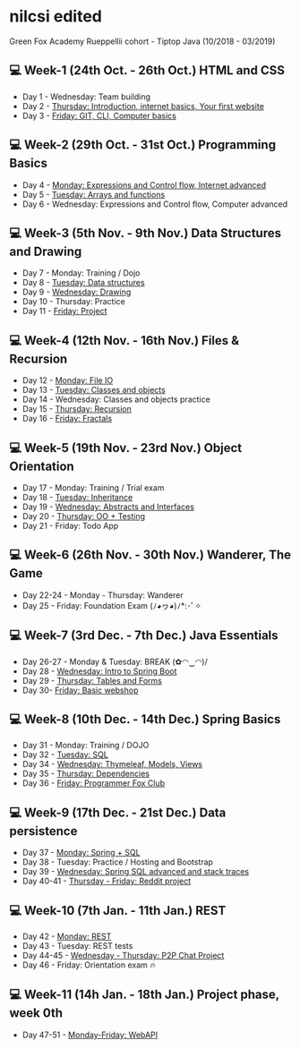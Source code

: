 # nilcsi edited
Green Fox Academy Rueppellii cohort - Tiptop Java (10/2018 - 03/2019)

<h2>💻 Week-1 (24th Oct. - 26th Oct.) HTML and CSS</h2>
<ul>
<li>Day 1 - Wednesday: Team building</li>
<li>Day 2 - <a href="https://github.com/green-fox-academy/nilcsi/tree/master/week-01/day-1">Thursday: Introduction, internet basics, Your first website</a></li>
  <li>Day 3 - <a href="https://github.com/green-fox-academy/nilcsi/tree/master/week-01/day-3">Friday: GIT, CLI, Computer basics</a></li>
  </ul>

<h2>💻 Week-2 (29th Oct. - 31st Oct.) Programming Basics</h2>
<ul>
<li>Day 4 - <a href="https://github.com/green-fox-academy/nilcsi/tree/master/week-02/day-1">Monday: Expressions and Control flow, Internet advanced</a></li>
<li>Day 5 - <a href="https://github.com/green-fox-academy/nilcsi/tree/master/week-02/day-2">Tuesday: Arrays and functions</a></li>
<li>Day 6 - Wednesday: Expressions and Control flow, Computer advanced</li>
</ul>


<h2>💻 Week-3 (5th Nov. - 9th Nov.) Data Structures and Drawing</h2>
<ul>
<li>Day 7 - Monday: Training / Dojo</li>
<li>Day 8 - <a href="https://github.com/green-fox-academy/nilcsi/tree/master/week-03/day-2">Tuesday: Data structures</a></li>
<li>Day 9 - <a href="https://github.com/green-fox-academy/nilcsi/tree/master/week-03/day-3/src">Wednesday: Drawing</a></li>
<li>Day 10 - Thursday: Practice</li>
<li>Day 11 - <a href="https://github.com/green-fox-academy/nilcsi/tree/master/week-03/day-5/src">Friday: Project</a></li>
  </ul>

<h2>💻 Week-4 (12th Nov. - 16th Nov.) Files & Recursion</h2>
<ul>
<li>Day 12 - <a href="https://github.com/green-fox-academy/nilcsi/tree/master/week-04/day-1">Monday: File IO</a></li>
<li>Day 13 - <a href="https://github.com/green-fox-academy/nilcsi/tree/master/week-04/day-2">Tuesday: Classes and objects</a></li>
<li>Day 14 - Wednesday: Classes and objects practice</li>
<li>Day 15 - <a href="https://github.com/green-fox-academy/nilcsi/tree/master/week-04/day-4/src">Thursday: Recursion</a></li>
<li>Day 16 - <a href="https://github.com/green-fox-academy/nilcsi/tree/master/week-04/day-5/src">Friday: Fractals</a></li>
  </ul>

<h2>💻 Week-5 (19th Nov. - 23rd Nov.) Object Orientation</h2>
<ul>
<li>Day 17 - Monday: Training / Trial exam</li>
<li>Day 18 - <a href="https://github.com/green-fox-academy/nilcsi/tree/master/week-05/day-2">Tuesday: Inheritance</a></li>
<li>Day 19 - <a href="https://github.com/green-fox-academy/nilcsi/tree/master/week-05/day-3">Wednesday: Abstracts and Interfaces</a></li>
<li>Day 20 - <a href="https://github.com/green-fox-academy/nilcsi/tree/master/week-05/day-4">Thursday: OO + Testing</a></li>
<li>Day 21 - Friday: Todo App</li>
  </ul>

<h2>💻 Week-6 (26th Nov. - 30th Nov.) Wanderer, The Game</h2>
<ul>
<li>Day 22-24 - Monday - Thursday: Wanderer</li>
<li>Day 25 - Friday: Foundation Exam (ﾉ◕ヮ◕)ﾉ*:･ﾟ✧</li>
</ul>

<h2>💻 Week-7 (3rd Dec. - 7th Dec.) Java Essentials</h2>
<ul>
<li>Day 26-27 - Monday & Tuesday: BREAK (✿◠‿◠)/</li>
<li>Day 28 - <a href="https://github.com/green-fox-academy/nilcsi/tree/master/week-07/day-01/springstart">Wednesday: Intro to Spring Boot</a></li>
<li>Day 29 - <a href="https://github.com/green-fox-academy/nilcsi/tree/master/week-07/day-02">Thursday: Tables and Forms</a></li>
<li>Day 30- <a href="https://github.com/green-fox-academy/nilcsi/tree/master/week-07/day-03/webshop-project">Friday: Basic webshop</a></li>
  </ul>

<h2>💻 Week-8 (10th Dec. - 14th Dec.) Spring Basics</h2>
<ul>
<li>Day 31 - Monday: Training / DOJO</li>
<li>Day 32 - <a href="https://github.com/green-fox-academy/nilcsi/tree/master/week-08/day-02">Tuesday: SQL</a></li>
<li>Day 34 - <a href="https://github.com/green-fox-academy/nilcsi/tree/master/week-08/day-03">Wednesday: Thymeleaf, Models, Views</a></li>
<li>Day 35 - <a href="https://github.com/green-fox-academy/nilcsi/tree/master/week-08/day-04">Thursday: Dependencies</a></li>
<li>Day 36 - <a href="https://github.com/green-fox-academy/nilcsi/tree/master/week-08/day-05/FoxClub">Friday: Programmer Fox Club</a></li>
</ul>

<h2>💻 Week-9 (17th Dec. - 21st Dec.) Data persistence</h2>
<ul>
<li>Day 37 - <a href="https://github.com/green-fox-academy/nilcsi/tree/master/week-09/day-01">Monday: Spring + SQL</a></li>
<li>Day 38 - Tuesday: Practice / Hosting and Bootstrap</li>
<li>Day 39 - <a href="https://github.com/green-fox-academy/nilcsi/tree/master/week-09/day-03/finder">Wednesday: Spring SQL advanced and stack traces</a></li>
<li>Day 40-41 - <a href="https://github.com/green-fox-academy/nilcsi/tree/master/week-09/day-04/reddit">Thursday - Friday: Reddit project</a></li>
  </ul>

<h2>💻 Week-10 (7th Jan. - 11th Jan.) REST</h2>
<ul>
<li>Day 42 - <a href="https://github.com/green-fox-academy/nilcsi/tree/master/week-10/day-1">Monday: REST</a></li>
<li>Day 43 - Tuesday: REST tests</li>
<li>Day 44-45 - <a href="https://github.com/nilcsi/p2p-chat">Wednesday - Thursday: P2P Chat Project</a></li>
<li>Day 46 - Friday: Orientation exam 🔥</li>
  </ul>

<h2>💻 Week-11 (14h Jan. - 18th Jan.) Project phase, week 0th</h2>
<ul>
<li>Day 47-51 - <a href="https://github.com/green-fox-academy/nilcsi/tree/master/week-11/WebAPI">Monday-Friday: WebAPI</a></li>
  </ul>
